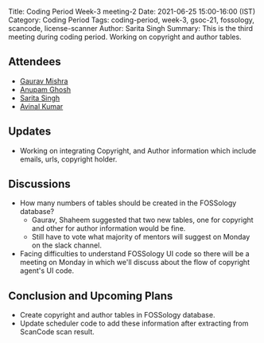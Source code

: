 Title: Coding Period Week-3 meeting-2
Date: 2021-06-25 15:00-16:00 (IST)
Category: Coding Period
Tags: coding-period, week-3, gsoc-21, fossology, scancode, license-scanner
Author: Sarita Singh
Summary: This is the third meeting during coding period. Working on copyright and author tables.

<h2> Attendees </h2>
<ul> 
<li> <a href="https://github.com/GMishx"> Gaurav Mishra </a>
<li> <a href="https://github.com/ag4ums"> Anupam Ghosh </a>
<li> <a href="https://github.com/itssingh"> Sarita Singh </a>
<li> <a href="https://github.com/avinal"> Avinal Kumar </a>
</li>
</ul>

<h2> Updates </h2>
<ul>
<li> Working on integrating Copyright, and Author information which include emails, urls, copyright holder.
</ul>
<h2> Discussions </h2>
<ul>
<li> How many numbers of tables should be created in the FOSSology database?
<ul>
<li> Gaurav, Shaheem suggested that two new tables, one for copyright and other for author information would be fine.
<li> Still have to vote what majority of mentors will suggest on Monday on the slack channel.
</ul>
<li> Facing difficulties to understand FOSSology UI code so there will be a meeting on Monday in which we'll discuss about the flow of copyright agent's UI code.
</ul>
<h2> Conclusion and Upcoming Plans </h2> 
<ul>
<li> Create copyright and author tables in FOSSology database.
<li> Update scheduler code to add these information after extracting from ScanCode scan result. 
</ul>